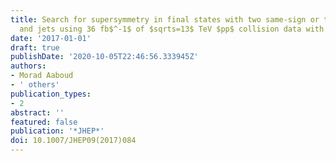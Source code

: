 ```yaml
---
title: Search for supersymmetry in final states with two same-sign or three leptons
  and jets using 36 fb$^-1$ of $sqrts=13$ TeV $pp$ collision data with the ATLAS detector
date: '2017-01-01'
draft: true
publishDate: '2020-10-05T22:46:56.333945Z'
authors:
- Morad Aaboud
- ' others'
publication_types:
- 2
abstract: ''
featured: false
publication: '*JHEP*'
doi: 10.1007/JHEP09(2017)084
---
```


